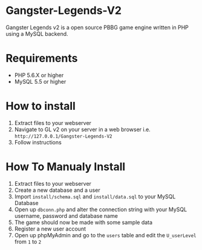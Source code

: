 # Gangster-Legends-V2

Gangster Legends v2 is a open source PBBG game engine written in PHP using a MySQL backend.

# Requirements

- PHP 5.6.X or higher
- MySQL 5.5 or higher

# How to install

1. Extract files to your webserver
2. Navigate to GL v2 on your server in a web browser i.e. `http://127.0.0.1/Gangster-Legends-V2`
3. Follow instructions

# How To Manualy Install

1. Extract files to your webserver
2. Create a new database and a user
3. Import `install/schema.sql` and `install/data.sql` to your MySQL Database
4. Open up `dbconn.php` and alter the connection string with your MySQL username, password and database name
5. The game should now be made with some sample data
6. Register a new user account
7. Open up phpMyAdmin and go to the `users` table and edit the `U_userLevel` from `1` to `2`
